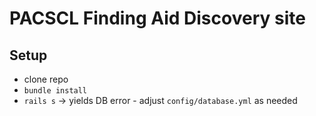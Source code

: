 # PACSCL Finding Aid Discovery site

## Setup

- clone repo
- `bundle install`
- `rails s` -> yields DB error - adjust `config/database.yml` as needed
